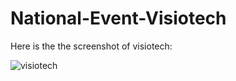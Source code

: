 # National-Event-Visiotech
Here is the the screenshot of visiotech:

![visiotech](https://user-images.githubusercontent.com/45304513/57572899-73235300-743e-11e9-9919-5fd3e99939db.jpg)
